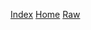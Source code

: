 [Index](https://miskwastaken.github.io/2ST/)
[Home](https://miskwastaken.github.io/2ST/home)
[Raw](https://miskwastaken.github.io/2ST/main)
